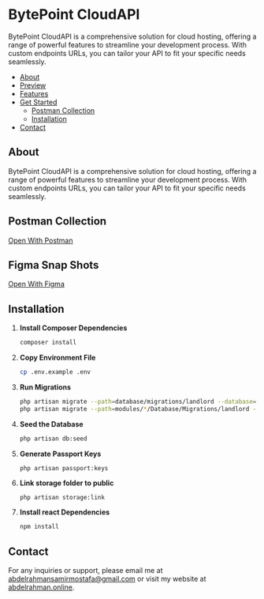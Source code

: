 # BytePoint CloudAPI

BytePoint CloudAPI is a comprehensive solution for cloud hosting, offering a range of powerful features to streamline your development process. With custom endpoints URLs, you can tailor your API to fit your specific needs seamlessly.

-   [About](#about)
-   [Preview](#preview)
-   [Features](#features)
-   [Get Started](#get-started)
    -   [Postman Collection](#postman-collection)
    -   [Installation](#installation)
-   [Contact](#contact)

## About

BytePoint CloudAPI is a comprehensive solution for cloud hosting, offering a range of powerful features to streamline your development process. With custom endpoints URLs, you can tailor your API to fit your specific needs seamlessly.

## Postman Collection

[Open With Postman](https://www.postman.com/petitfour/workspace/bytepoint)


## Figma Snap Shots

[Open With Figma](https://www.figma.com/design/8A4uOB1LCVCABODcEsNk1f/BytePoint)


## Installation

1. **Install Composer Dependencies**

    ```sh
    composer install
    ```

2. **Copy Environment File**

    ```sh
    cp .env.example .env
    ```

3. **Run Migrations**

    ```sh
    php artisan migrate --path=database/migrations/landlord --database=landlord
    php artisan migrate --path=modules/*/Database/Migrations/landlord --database=landlord
    ```

4. **Seed the Database**

    ```sh
    php artisan db:seed
    ```

5. **Generate Passport Keys**

    ```sh
    php artisan passport:keys
    ```

7. **Link storage folder to public**

    ```
    php artisan storage:link
    ```

8. **Install react Dependencies**

    ```sh
    npm install
    ```

## Contact

For any inquiries or support, please email me at [abdelrahmansamirmostafa@gmail.com](mailto:abdelrahmansamirmostafa@gmail.com) or visit my website at [abdelrahman.online](https://www.abdelrahman.online/).

